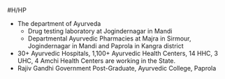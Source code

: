 #H/HP 
* The department of Ayurveda
	* Drug testing laboratory at Jogindernagar in Mandi
	* Departmental Ayurvedic Pharmacies at Majra in Sirmour, Jogindernagar in Mandi and Paprola in Kangra district
* 30+ Ayurvedic Hospitals, 1,100+ Ayurvedic Health Centers, 14 HHC, 3 UHC, 4 Amchi Health Centers are working in the State.
* Rajiv Gandhi Government Post-Graduate, Ayurvedic College, Paprola